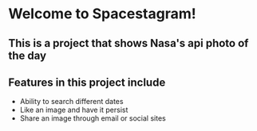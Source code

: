 # Welcome to Spacestagram!
## This is a project that shows Nasa's api photo of the day
## Features in this project include 
- Ability to search different dates
- Like an image and have it persist
- Share an image through email or social sites
